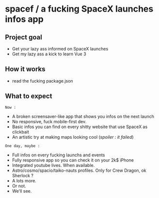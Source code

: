spacef / a fucking SpaceX launches infos app
======

## Project goal

* Get your lazy ass informed on SpaceX launches
* Get my lazy ass a kick to learn Vue 3

## How it works

* read the fucking package.json

What to expect
------

```
Now :
```
* A broken screensaver-like app that shows you infos on the next launch
* No responsive, fuck mobile-first dev.
* Basic infos you can find on every shitty website that use SpaceX as clickbait
* An artistic try at making maps looking cool (*spoiler : it failed*)

```
One day, maybe :
```
* Full infos on every fucking launchs and events
* Fully responsive app so you can check it on your 2k$ iPhone
* Integrated youtube lives. When available.
* Astro/cosmo/spacio/taiko-nauts profiles. Only for Crew Dragon, ok Sherlock ?
* A lots more.
* Or not.
* We'll see.
